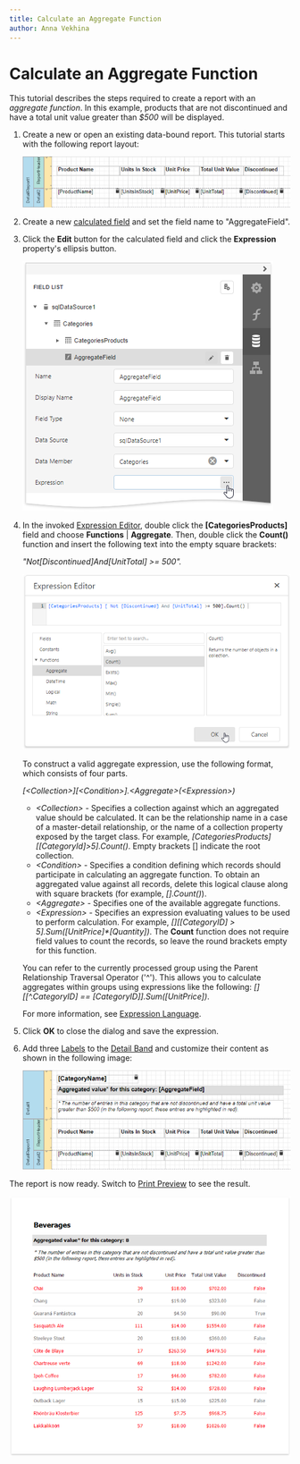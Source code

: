 ```yaml
---
title: Calculate an Aggregate Function
author: Anna Vekhina
---
```

# Calculate an Aggregate Function
This tutorial describes the steps required to create a report with an _aggregate function_. In this example, products that are not discontinued and have a total unit value greater than _$500_ will be displayed.
1. Create a new or open an existing data-bound report. This tutorial starts with the following report layout: 
	
	![](../../../../images/eurd-web-aggreagate-function-initial-layout.png)

2. Create a new [calculated field](calculated-fields-overview.md) and set the field name to "AggregateField".

3. Click the **Edit** button for the calculated field and click the **Expression** property's ellipsis button.

    ![](../../../../images/eurd-web-aggreagate-field-expression-property.png)

4. In the invoked [Expression Editor](../../report-designer-tools/expression-editor.md), double click the **[CategoriesProducts]** field and choose **Functions** | **Aggregate**. Then, double click the **Count()** function and insert the following text into the empty square brackets:
	
	_"Not[Discontinued]And[UnitTotal] >= 500"._
	
	![](../../../../images/eurd-web-aggreagate-field-expression.png)
	
	To construct a valid aggregate expression, use the following format, which consists of four parts.

    _[\<Collection>][\<Condition>].\<Aggregate>(\<Expression>)_

    * _\<Collection>_ - Specifies a collection against which an aggregated value should be calculated. It can be the relationship name in a case of a master-detail relationship, or the name of a collection property exposed by the target class. For example, _[CategoriesProducts][[CategoryId]>5].Count()_. Empty brackets [] indicate the root collection.
    * _\<Condition>_ - Specifies a condition defining which records should participate in calculating an aggregate function. To obtain an aggregated value against all records, delete this logical clause along with square brackets (for example, _[].Count()_).
    * _\<Aggregate>_ - Specifies one of the available aggregate functions.
    * _\<Expression>_ - Specifies an expression evaluating values to be used to perform calculation. For example, _[][[CategoryID] > 5].Sum([UnitPrice]*[Quantity])_. The **Count** function does not require field values to count the records, so leave the round brackets empty for this function.

    You can refer to the currently processed group using the Parent Relationship Traversal Operator ('^'). This allows you to calculate aggregates within groups using expressions like the following: _[][[^.CategoryID] == [CategoryID]].Sum([UnitPrice])_.

    For more information, see [Expression Language](../../use-expressions/expression-language.md).

5. Click **OK** to close the dialog and save the expression.

6. Add three [Labels](../../use-report-elements/use-basic-report-controls/label.md) to the [Detail Band](../../introduction-to-banded-reports.md) and customize their content as shown in the following image:
	
	![](../../../../images/eurd-web-aggreagate-function-complete-layout.png)

The report is now ready. Switch to [Print Preview](../../preview-print-and-export-reports.md) to see the result.

![](../../../../images/eurd-web-aggreagate-function-result.png)